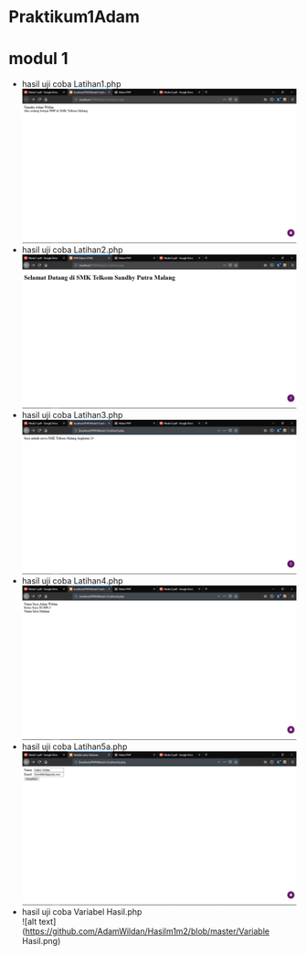 # Praktikum1Adam
# modul 1
* hasil uji coba Latihan1.php <br>
![alt text](https://github.com/AdamWildan/Hasilm1m2/blob/master/Latihan1.png)
* hasil uji coba Latihan2.php <br>
![alt text](https://github.com/AdamWildan/Hasilm1m2/blob/master/Latihan2.png)
* hasil uji coba Latihan3.php <br>
![alt text](https://github.com/AdamWildan/Hasilm1m2/blob/master/Latihan3.png)
* hasil uji coba Latihan4.php <br>
![alt text](https://github.com/AdamWildan/Hasilm1m2/blob/master/Latihan4.png)
* hasil uji coba Latihan5a.php <br>
![alt text](https://github.com/AdamWildan/Hasilm1m2/blob/master/Latihan5a.png)
* hasil uji coba Variabel Hasil.php <br>
![alt text](https://github.com/AdamWildan/Hasilm1m2/blob/master/Variable Hasil.png)
